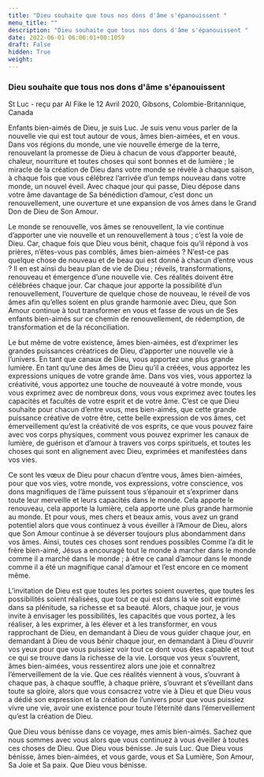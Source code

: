 ```yaml
---
title: "Dieu souhaite que tous nos dons d'âme s'épanouissent "
menu_title: ""
description: "Dieu souhaite que tous nos dons d'âme s'épanouissent "
date: 2022-06-01 06:00:01+00:1059
draft: False
hidden: True
weight:
---
```

### Dieu souhaite que tous nos dons d'âme s'épanouissent 

St Luc - reçu par Al Fike le 12 Avril 2020, Gibsons, Colombie-Britannique, Canada

Enfants bien-aimés de Dieu, je suis Luc. Je suis venu vous parler de la nouvelle vie qui est tout autour de vous, âmes bien-aimées, et en vous. Dans vos régions du monde, une vie nouvelle émerge de la terre, renouvelant la promesse de Dieu à chacun de vous d’apporter beauté, chaleur, nourriture et toutes choses qui sont bonnes et de lumière ; le miracle de la création de Dieu dans votre monde se révèle à chaque saison, à chaque fois que vous célébrez l’arrivée d’un temps nouveau dans votre monde, un nouvel éveil. Avec chaque jour qui passe, Dieu dépose dans votre âme davantage de Sa bénédiction d’amour, c’est donc un renouvellement, une ouverture et une expansion de vos âmes dans le Grand Don de Dieu de Son Amour.

Le monde se renouvelle, vos âmes se renouvellent, la vie continue d’apporter une vie nouvelle et un renouvellement à tous ; c’est la voie de Dieu. Car, chaque fois que Dieu vous bénit, chaque fois qu’il répond à vos prières, n’êtes-vous pas comblés, âmes bien-aimées ? N’est-ce pas quelque chose de nouveau et de beau qui est donné à chacun d’entre vous ? Il en est ainsi du beau plan de vie de Dieu ; réveils, transformations, renouveau et émergence d’une nouvelle vie. Ces réalités doivent être célébrées chaque jour. Car chaque jour apporte la possibilité d’un renouvellement, l’ouverture de quelque chose de nouveau, le réveil de vos âmes afin qu’elles soient en plus grande harmonie avec Dieu, que Son Amour continue à tout transformer en vous et fasse de vous un de Ses enfants bien-aimés sur ce chemin de renouvellement, de rédemption, de transformation et de la réconciliation.

Le but même de votre existence, âmes bien-aimées, est d’exprimer les grandes puissances créatrices de Dieu, d’apporter une nouvelle vie à l’univers. En tant que canaux de Dieu, vous apportez une plus grande lumière. En tant qu’une des âmes de Dieu qu’il a créées, vous apportez les expressions uniques de votre grande âme. Dans vos vies, vous apportez la créativité, vous apportez une touche de nouveauté à votre monde, vous vous exprimez avec de nombreux dons, vous vous exprimez avec toutes les capacités et facultés de votre esprit et de votre âme. C’est ce que Dieu souhaite pour chacun d’entre vous, mes bien-aimés, que cette grande puissance créative de votre être, cette belle expression de vos âmes, cet émerveillement qu’est la créativité de vos esprits, ce que vous pouvez faire avec vos corps physiques, comment vous pouvez exprimer les canaux de lumière, de guérison et d’amour à travers vos corps spirituels, et toutes les choses qui sont en alignement avec Dieu, exprimées et manifestées dans vos vies.

Ce sont les vœux de Dieu pour chacun d’entre vous, âmes bien-aimées, pour que vos vies, votre monde, vos expressions, votre conscience, vos dons magnifiques de l’âme puissent tous s’épanouir et s’exprimer dans toute leur merveille et leurs capacités dans le monde. Cela apporte le renouveau, cela apporte la lumière, cela apporte une plus grande harmonie au monde. Et pour vous, mes chers et beaux amis, vous avez un grand potentiel alors que vous continuez à vous éveiller à l’Amour de Dieu, alors que Son Amour continue à se déverser toujours plus abondamment dans vos âmes. Ainsi, toutes ces choses sont rendues possibles Comme l’a dit le frère bien-aimé, Jésus a encouragé tout le monde à marcher dans le monde comme il a marché dans le monde ; à être ce canal d’amour dans le monde comme il a été un magnifique canal d’amour et l’est encore en ce moment même. 

L’invitation de Dieu est que toutes les portes soient ouvertes, que toutes les possibilités soient réalisées, que tout ce qui est dans la vie soit exprimé dans sa plénitude, sa richesse et sa beauté. Alors, chaque jour, je vous invite à envisager les possibilités, les capacités que vous portez, à les réaliser, à les exprimer, à les élever et à les transformer, en vous rapprochant de Dieu, en demandant à Dieu de vous guider chaque jour, en demandant à Dieu de vous bénir chaque jour, en demandant à Dieu d’ouvrir vos yeux pour que vous puissiez voir tout ce dont vous êtes capable et tout ce qui se trouve dans la richesse de la vie. Lorsque vos yeux s’ouvrent, âmes bien-aimées, vous ressentirez alors une joie et connaîtrez l’émerveillement de la vie. Que ces réalités viennent à vous, s’ouvrant à chaque pas, à chaque souffle, à chaque prière, s’ouvrant et s’éveillant dans toute sa gloire, alors que vous consacrez votre vie à Dieu et que Dieu vous a dédié son expression et la création de l’univers pour que vous puissiez vivre une vie, avoir une existence pour toute l’éternité dans l’émerveillement qu’est la création de Dieu.

Que Dieu vous bénisse dans ce voyage, mes amis bien-aimés. Sachez que nous sommes avec vous alors que vous continuez à vous éveiller à toutes ces choses de Dieu. Que Dieu vous bénisse. Je suis Luc. Que Dieu vous bénisse, âmes bien-aimées, et vous garde, vous et Sa Lumière, Son Amour, Sa Joie et Sa paix. Que Dieu vous bénisse.
